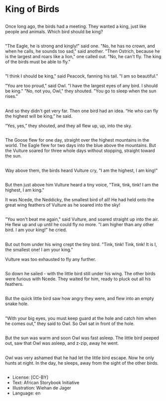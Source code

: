 # King of Birds

##
Once long ago, the birds had a meeting. They wanted a king, just like people and animals. Which bird should be king?

##
"The Eagle, he is strong and kingly!" said one. "No, he has no crown, and when he calls, he sounds too sad," said another. "Then Ostrich, because he is the largest and roars like a lion," one called out. "No, he can't fly. The king of the birds must be able to fly."

##
"I think I should be king," said Peacock, fanning his tail. "I am so beautiful."

"You are too proud," said Owl. "I have the largest eyes of any bird. I should be king." "No, not you, Owl," they shouted. "You go to sleep when the sun rises."

##
And so they didn't get very far. Then one bird had an idea. “He who can fly the highest will be king,” he said.

“Yes, yes,” they shouted, and they all flew up, up, into the sky.

##
The Goose flew for one day, straight over the highest mountains in the world. The Eagle flew for two days into the blue above the mountains. But the Vulture soared for three whole days without stopping, straight toward the sun.

##
Way above them, the birds heard Vulture cry, "I am the highest, I am king!"

##
But then just above him Vulture heard a tiny voice, "Tink, tink, tink! I am the highest, I am king."

It was Ncede, the Neddicky, the smallest bird of all! He had held onto the great wing feathers of Vulture as he soared into the sky!

##
"You won't beat me again," said Vulture, and soared straight up into the air. He flew up and up until he could fly no more. "I am higher than any other bird. I am your king!"
he cried.

##
But out from under his wing crept the tiny bird. "Tink, tink! Tink, tink! It is I, the smallest
one! I am your king."

Vulture was too exhausted to fly any further.

##
So down he sailed - with the little bird still under his wing. The other birds were furious
with Ncede. They waited for him, ready to pluck out all his feathers.

##
But the quick little bird saw how angry they were, and flew into an empty snake hole.

##
"With your big eyes, you must keep guard at the hole and catch him when he comes out," they said to Owl. So Owl sat in front of the hole.

##
But the sun was warm and soon Owl was fast asleep. The little bird peeped out, saw that Owl was asleep, and z-zip, away he went.

##
Owl was very ashamed that he had let the little bird escape. Now he only hunts at night. In the day, he sleeps, away from the sight of the other birds.

##
* License: [CC-BY]
* Text: African Storybook Initiative
* Illustration: Wiehan de Jager
* Language: en
